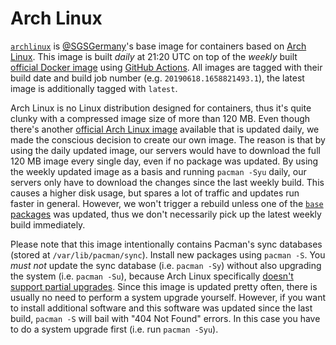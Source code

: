 Arch Linux
==========

[`archlinux`](https://ghcr.io/sgsgermany/archlinux) is [@SGSGermany](https://github.com/SGSGermany)'s base image for containers based on [Arch Linux](https://archlinux.org/). This image is built *daily* at 21:20 UTC on top of the *weekly* built [official Docker image](https://hub.docker.com/_/archlinux) using [GitHub Actions](https://github.com/SGSGermany/archlinux/actions/workflows/container-publish.yml). All images are tagged with their build date and build job number (e.g. `20190618.1658821493.1`), the latest image is additionally tagged with `latest`.

Arch Linux is no Linux distribution designed for containers, thus it's quite clunky with a compressed image size of more than 120 MB. Even though there's another [official Arch Linux image](https://hub.docker.com/r/archlinux/archlinux) available that is updated daily, we made the conscious decision to create our own image. The reason is that by using the daily updated image, our servers would have to download the full 120 MB image every single day, even if no package was updated. By using the weekly updated image as a basis and running `pacman -Syu` daily, our servers only have to download the changes since the last weekly build. This causes a higher disk usage, but spares a lot of traffic and updates run faster in general. However, we won't trigger a rebuild unless one of the [`base` packages](https://archlinux.org/packages/core/any/base/) was updated, thus we don't necessarily pick up the latest weekly build immediately.

Please note that this image intentionally contains Pacman's sync databases (stored at `/var/lib/pacman/sync`). Install new packages using `pacman -S`. You *must not* update the sync database (i.e. `pacman -Sy`) without also upgrading the system (i.e. `pacman -Su`), because Arch Linux specifically [doesn't support partial upgrades](https://wiki.archlinux.org/title/System_maintenance#Partial_upgrades_are_unsupported). Since this image is updated pretty often, there is usually no need to perform a system upgrade yourself. However, if you want to install additional software and this software was updated since the last build, `pacman -S` will bail with "404 Not Found" errors. In this case you have to do a system upgrade first (i.e. run `pacman -Syu`).
